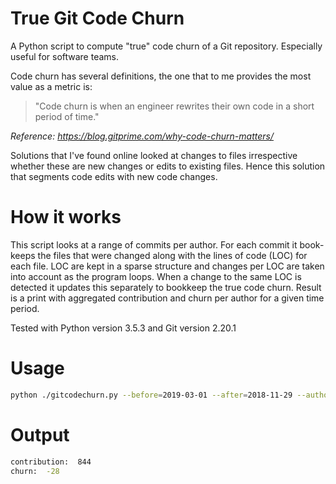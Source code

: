 # True Git Code Churn
A Python script to compute "true" code churn of a Git repository. Especially useful for software teams.

Code churn has several definitions, the one that to me provides the most value as a metric is:

> "Code churn is when an engineer rewrites their own code in a short period of time."

*Reference: https://blog.gitprime.com/why-code-churn-matters/*

Solutions that I've found online looked at changes to files irrespective whether these are new changes or edits to existing files. Hence this solution that segments code edits with new code changes.

# How it works
This script looks at a range of commits per author. For each commit it book-keeps the files that were changed along with the lines of code (LOC) for each file. LOC are kept in a sparse structure and changes per LOC are taken into account as the program loops. When a change to the same LOC is detected it updates this separately to bookkeep the true code churn.
Result is a print with aggregated contribution and churn per author for a given time period.

Tested with Python version 3.5.3 and Git version 2.20.1

# Usage
```bash
python ./gitcodechurn.py --before=2019-03-01 --after=2018-11-29 --author="Some author" --dir=/Users/myname/myrepo
```
# Output
```bash
contribution:  844
churn:  -28
```
